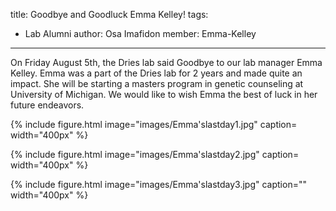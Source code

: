 title: Goodbye and Goodluck Emma Kelley!
tags:
  - Lab Alumni
author: Osa Imafidon
member: Emma-Kelley
---

On Friday August 5th, the Dries lab said Goodbye to our lab manager Emma Kelley. Emma was a part of the Dries lab for 2 years and made quite an impact. She will be starting a masters
program in genetic counseling at University of Michigan. We would like to wish Emma the best of luck in her future endeavors. 

{%
  include figure.html
  image="images/Emma'slastday1.jpg"
  caption=
  width="400px"
%}

{%
  include figure.html
  image="images/Emma'slastday2.jpg"
  caption=
  width="400px"
%}

{%
  include figure.html
  image="images/Emma'slastday3.jpg"
  caption=""
  width="400px"
%}

